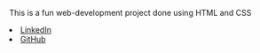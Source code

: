 
<p>This is a fun web-development project done using HTML and CSS</p>
<li><a href=
"https://in.linkedin.com/amogh-vaishnav0397a4200">LinkedIn</a>
<li><a href=
"https://github.com/AmoghVaishnav">GitHub</a>
